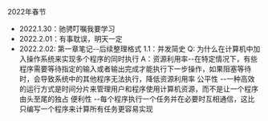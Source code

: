 2022年春节

* 2022.1.30：驰骋叮嘱我要学习
* 2022.2.01：有事耽误，明天一定
* 2022.2.02: 第一章笔记--后续整理格式
  1.1：并发简史
       Q: 为什么在计算机中加入操作系统来实现多个程序的同时执行
       A：资源利用率--在特定情况下，有些程序需要等待指定的输入或者输出完成才能执行下一步操作，如果阻塞等待时，会导致系统中的其他程序无法执行，降低资源利用率
          公平性    --一种高效的运行方式是时间分片来管理用户和程序使用计算机资源，而不是让一个程序由头至尾的独占
          便利性    --每个程序执行一个任务并在必要时互相通信，这比只编写一个程序来计算所有任务更容易实现
